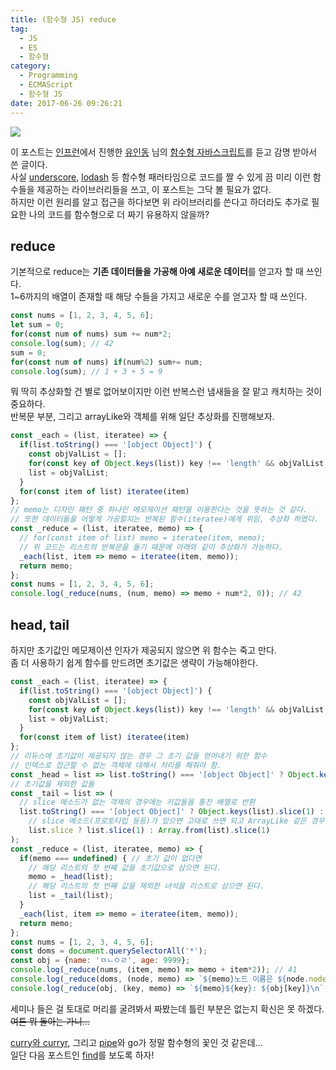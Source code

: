 ```yaml
---
title: (함수형 JS) reduce
tag:
  - JS
  - ES
  - 함수형
category:
  - Programming
  - ECMAScript
  - 함수형 JS
date: 2017-06-26 09:26:21
---
```


![](thumb.png)

이 포스트는 [인프런](https://www.inflearn.com/)에서 진행한 [유인동](https://www.facebook.com/profile.php?id=100011413063178) 님의 [함수형 자바스크립트](https://www.inflearn.com/course/%ED%95%A8%EC%88%98%ED%98%95-%ED%94%84%EB%A1%9C%EA%B7%B8%EB%9E%98%EB%B0%8D/)를 듣고 감명 받아서 쓴 글이다.  
사실 [underscore](http://underscorejs.org/), [lodash](https://lodash.com/) 등 함수형 패러타임으로 코드를 짤 수 있게 끔
미리 이런 함수들을 제공하는 라이브러리들을 쓰고, 이 포스트는 그닥 볼 필요가 없다.  
하지만 이런 원리를 알고 접근을 하다보면 위 라이브러리를 쓴다고 하더라도 추가로 필요한 나의 코드를 함수형으로 더 짜기 유용하지 않을까?  

## reduce
기본적으로 reduce는 **기존 데이터들을 가공해 아예 새로운 데이터**를 얻고자 할 때 쓰인다.  
1~6까지의 배열이 존재할 때 해당 수들을 가지고 새로운 수를 얻고자 할 때 쓰인다.  

```javascript
const nums = [1, 2, 3, 4, 5, 6];
let sum = 0;
for(const num of nums) sum += num*2;
console.log(sum); // 42
sum = 0;
for(const num of nums) if(num%2) sum+= num;
console.log(sum); // 1 + 3 + 5 = 9
```

뭐 딱히 추상화할 건 별로 없어보이지만 이런 반복스런 냄새들을 잘 맡고 캐치하는 것이 중요하다.  
반복문 부분, 그리고 arrayLike와 객체를 위해 일단 추상화를 진행해보자.  

```javascript
const _each = (list, iteratee) => {
  if(list.toString() === '[object Object]') {
    const objValList = [];
    for(const key of Object.keys(list)) key !== 'length' && objValList.push(list[key]);
    list = objValList;
  }
  for(const item of list) iteratee(item)
};
// memo는 디자인 패턴 중 하나인 메모제이션 패턴을 이용한다는 것을 뜻하는 것 같다.
// 또한 데이터들을 어떻게 가공할지는 반복된 함수(iteratee)에게 위임, 추상화 하였다.
const _reduce = (list, iteratee, memo) => {
  // for(const item of list) memo = iteratee(item, memo);
  // 위 코드는 리스트의 반복문을 돌기 때문에 아래와 같이 추상화가 가능하다.
  _each(list, item => memo = iteratee(item, memo));
  return memo;
};
const nums = [1, 2, 3, 4, 5, 6];
console.log(_reduce(nums, (num, memo) => memo + num*2, 0)); // 42
```

## head, tail
하지만 초기값인 메모제이션 인자가 제공되지 않으면 위 함수는 죽고 만다.  
좀 더 사용하기 쉽게 함수를 만드려면 초기값은 생략이 가능해야한다.  
```javascript
const _each = (list, iteratee) => {
  if(list.toString() === '[object Object]') {
    const objValList = [];
    for(const key of Object.keys(list)) key !== 'length' && objValList.push(list[key]);
    list = objValList;
  }
  for(const item of list) iteratee(item)
};
// 리듀스에 초기값이 제공되지 않는 경우 그 초기 값을 얻어내기 위한 함수
// 인덱스로 접근할 수 없는 객체에 대해서 처리를 해줘야 함.
const _head = list => list.toString() === '[object Object]' ? Object.keys(list)[0] : list[0];
// 초기값을 제외한 값들
const _tail = list => (
  // slice 메소드가 없는 객체의 경우에는 키값들을 퉁친 배열로 반환
  list.toString() === '[object Object]' ? Object.keys(list).slice(1) :
    // slice 메소드(프로토타입 등등)가 있으면 고대로 쓰면 되고 ArrayLike 같은 경우에는 Array로 바꿔준 후에 호출하면 됨.
    list.slice ? list.slice(1) : Array.from(list).slice(1)
);
const _reduce = (list, iteratee, memo) => {
  if(memo === undefined) { // 초기 값이 없다면
    // 해당 리스트의 첫 번째 값을 초기값으로 삼으면 된다.
    memo = _head(list);
    // 해당 리스트의 첫 번째 값을 제외한 녀석을 리스트로 삼으면 된다.
    list = _tail(list);
  }
  _each(list, item => memo = iteratee(item, memo));
  return memo;
};
const nums = [1, 2, 3, 4, 5, 6];
const doms = document.querySelectorAll('*');
const obj = {name: 'ㅁㄴㅇㄹ', age: 9999};
console.log(_reduce(nums, (item, memo) => memo + item*2)); // 41
console.log(_reduce(doms, (node, memo) => `${memo}노드 이름은 ${node.nodeName}\n`, ''));
console.log(_reduce(obj, (key, memo) => `${memo}${key}: ${obj[key]}\n`, ''));
```

세미나 들은 걸 토대로 머리를 굴려봐서 짜봤는데 틀린 부분은 없는지 확신은 못 하겠다.  
~~여튼 뭐 돌아는 가니...~~

[curry와 curryr](/2017/06/30/js-func-07-curry/), 그리고 [pipe](/2017/06/30/js-func-08-pipe/)와 go가 정말 함수형의 꽃인 것 같은데...  
일단 다음 포스트인 [find](/2017/06/28/js-func-06-find/)를 보도록 하자!  
